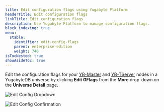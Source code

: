 ```yaml
---
title: Edit configuration flags using Yugabyte Platform
headerTitle: Edit configuration flags
linkTitle: Edit configuration flags
description: Use Yugabyte Platform to manage configuration flags.
block_indexing: true
menu:
  stable:
    identifier: edit-config-flags
    parent: enterprise-edition
    weight: 740
isTocNested: true
showAsideToc: true
---
```


Edit the configuration flags for your [YB-Master](../../../reference/configuration/yb-master/) and [YB-TServer](../../../reference/configuration/yb-tserver/) nodes in a YugabyteDB universe by clicking **Edit GFlags** from the **More** drop-down on the **Universe Detail** page.

![Edit Config Dropdown](/images/ee/edit-config-1.png)

![Edit Config Confirmation](/images/ee/edit-config-2.png)
